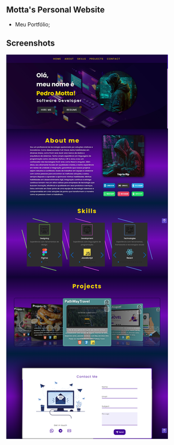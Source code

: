 ## Motta's Personal Website

 - Meu Portfólio;

 ## Screenshots

![App Screenshot](build/images/screencapture-127-0-0-1-5500-build-index-html-2023-03-18-00_47_02.png)